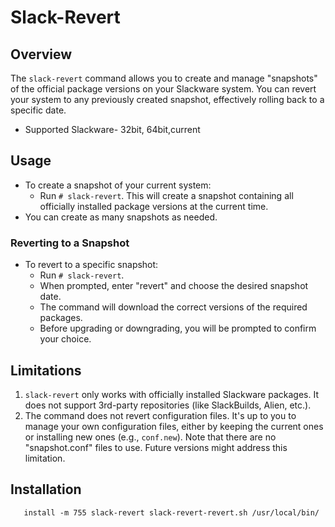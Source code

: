 # Slack-Revert

## Overview
The `slack-revert` command allows you to create and manage "snapshots" of the official package versions on your Slackware system. You can revert your system to any previously created snapshot, effectively rolling back to a specific date.
- Supported Slackware- 32bit, 64bit,current

## Usage
- To create a snapshot of your current system:
  - Run `# slack-revert`. This will create a snapshot containing all officially installed package versions at the current time.
- You can create as many snapshots as needed.

### Reverting to a Snapshot
- To revert to a specific snapshot:
  - Run `# slack-revert`.
  - When prompted, enter "revert" and choose the desired snapshot date.
  - The command will download the correct versions of the required packages.
  - Before upgrading or downgrading, you will be prompted to confirm your choice.

## Limitations
1. `slack-revert` only works with officially installed Slackware packages. It does not support 3rd-party repositories (like SlackBuilds, Alien, etc.).
2. The command does not revert configuration files. It's up to you to manage your own configuration files, either by keeping the current ones or installing new ones (e.g., `conf.new`). Note that there are no "snapshot.conf" files to use. Future versions might address this limitation.

## Installation

```
   install -m 755 slack-revert slack-revert-revert.sh /usr/local/bin/
  ```
